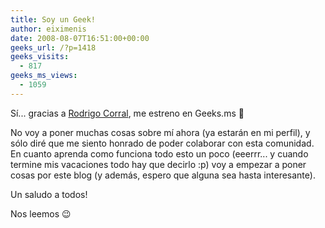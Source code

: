 ```yaml
---
title: Soy un Geek!
author: eiximenis
date: 2008-08-07T16:51:00+00:00
geeks_url: /?p=1418
geeks_visits:
  - 817
geeks_ms_views:
  - 1059
---
```

Sí... gracias a <a href="/blogs/rcorral/" title="Blog de Rodrigo..." mce_href="/blogs/rcorral/">Rodrigo Corral</a>, me estreno en Geeks.ms 🙂

<!--more-->

No voy a poner muchas cosas sobre mí ahora (ya estarán en mi perfil), y sólo diré que me siento honrado de poder colaborar con esta comunidad. En cuanto aprenda como funciona todo esto un poco (eeerrr... y cuando termine mis vacaciones todo hay que decirlo :p) voy a empezar a poner cosas por este blog (y además, espero que alguna sea hasta interesante).

Un saludo a todos!

Nos leemos 😉